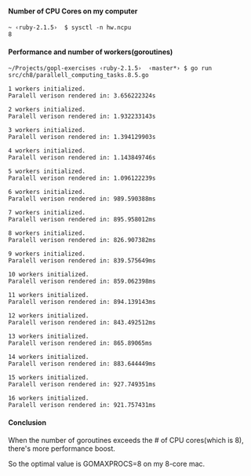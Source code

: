 #### Number of CPU Cores on my computer
```
~ ‹ruby-2.1.5›  $ sysctl -n hw.ncpu
8
```

#### Performance and number of workers(goroutines)

```
~/Projects/gopl-exercises ‹ruby-2.1.5›  ‹master*› $ go run src/ch8/parallell_computing_tasks.8.5.go

1 workers initialized.
Paralell verison rendered in: 3.656222324s

2 workers initialized.
Paralell verison rendered in: 1.932233143s

3 workers initialized.
Paralell verison rendered in: 1.394129903s

4 workers initialized.
Paralell verison rendered in: 1.143849746s

5 workers initialized.
Paralell verison rendered in: 1.096122239s

6 workers initialized.
Paralell verison rendered in: 989.590388ms

7 workers initialized.
Paralell verison rendered in: 895.958012ms

8 workers initialized.
Paralell verison rendered in: 826.907382ms

9 workers initialized.
Paralell verison rendered in: 839.575649ms

10 workers initialized.
Paralell verison rendered in: 859.062398ms

11 workers initialized.
Paralell verison rendered in: 894.139143ms

12 workers initialized.
Paralell verison rendered in: 843.492512ms

13 workers initialized.
Paralell verison rendered in: 865.89065ms

14 workers initialized.
Paralell verison rendered in: 883.644449ms

15 workers initialized.
Paralell verison rendered in: 927.749351ms

16 workers initialized.
Paralell verison rendered in: 921.757431ms
```

#### Conclusion
When the number of goroutines exceeds the # of CPU cores(which is 8), there's more performance boost.

So the optimal value is GOMAXPROCS=8 on my 8-core mac.